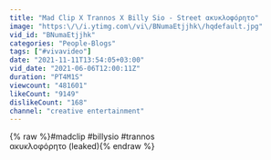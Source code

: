 ```yaml
---
title: "Mad Clip X Trannos X Billy Sio - Street ακυκλοφόρητο"
image: "https:\/\/i.ytimg.com\/vi\/BNumaEtjjhk\/hqdefault.jpg"
vid_id: "BNumaEtjjhk"
categories: "People-Blogs"
tags: ["#vivavideo"]
date: "2021-11-11T13:54:05+03:00"
vid_date: "2021-06-06T12:00:11Z"
duration: "PT4M1S"
viewcount: "481601"
likeCount: "9149"
dislikeCount: "168"
channel: "creative entertainment"
---
```

{% raw %}#madclip #billysio #trannos <br />ακυκλοφόρητο (leaked){% endraw %}
